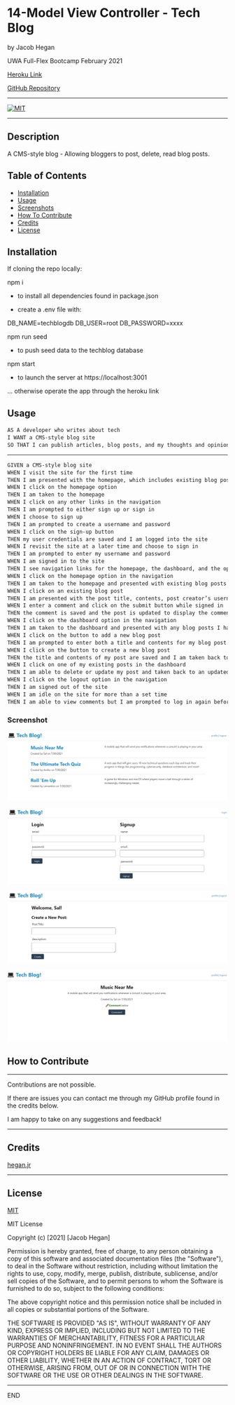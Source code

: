 # 14-Model View Controller - Tech Blog

by Jacob Hegan

UWA Full-Flex Bootcamp February 2021

[Heroku Link](https://tech-blog-jh.herokuapp.com/)

[GitHub Repository](https://github.com/heganjr/MVC-tech-blog)

---

[![MIT](https://img.shields.io/badge/licence-MIT-brightgreen)](https://choosealicense.com/licenses/mit/)

---

## Description

A CMS-style blog - Allowing bloggers to post, delete, read blog posts.

## Table of Contents

- [Installation](#installation)
- [Usage](#usage)
- [Screenshots](#screenshot)
- [How To Contribute](#how-to-contribute)
- [Credits](#credits)
- [License](#license)

## Installation

If cloning the repo locally:

npm i

- to install all dependencies found in package.json

- create a .env file with:

DB_NAME=techblogdb
DB_USER=root
DB_PASSWORD=xxxx

npm run seed

- to push seed data to the techblog database

npm start

- to launch the server at https://localhost:3001

... otherwise operate the app through the heroku link

## Usage

```md
AS A developer who writes about tech
I WANT a CMS-style blog site
SO THAT I can publish articles, blog posts, and my thoughts and opinions
```

---

```md
GIVEN a CMS-style blog site
WHEN I visit the site for the first time
THEN I am presented with the homepage, which includes existing blog posts if any have been posted; navigation links for the homepage and the dashboard; and the option to log in
WHEN I click on the homepage option
THEN I am taken to the homepage
WHEN I click on any other links in the navigation
THEN I am prompted to either sign up or sign in
WHEN I choose to sign up
THEN I am prompted to create a username and password
WHEN I click on the sign-up button
THEN my user credentials are saved and I am logged into the site
WHEN I revisit the site at a later time and choose to sign in
THEN I am prompted to enter my username and password
WHEN I am signed in to the site
THEN I see navigation links for the homepage, the dashboard, and the option to log out
WHEN I click on the homepage option in the navigation
THEN I am taken to the homepage and presented with existing blog posts that include the post title and the date created
WHEN I click on an existing blog post
THEN I am presented with the post title, contents, post creator’s username, and date created for that post and have the option to leave a comment
WHEN I enter a comment and click on the submit button while signed in
THEN the comment is saved and the post is updated to display the comment, the comment creator’s username, and the date created
WHEN I click on the dashboard option in the navigation
THEN I am taken to the dashboard and presented with any blog posts I have already created and the option to add a new blog post
WHEN I click on the button to add a new blog post
THEN I am prompted to enter both a title and contents for my blog post
WHEN I click on the button to create a new blog post
THEN the title and contents of my post are saved and I am taken back to an updated dashboard with my new blog post
WHEN I click on one of my existing posts in the dashboard
THEN I am able to delete or update my post and taken back to an updated dashboard
WHEN I click on the logout option in the navigation
THEN I am signed out of the site
WHEN I am idle on the site for more than a set time
THEN I am able to view comments but I am prompted to log in again before I can add, update, or delete comments
```

### Screenshot

![homePage.PNG](./Assets/homePage.PNG)

![login.PNG](./Assets/login.PNG)

![profilePage.PNG](./Assets/profilePage.PNG)

![singlePostView.PNG](./Assets/singlePostView.PNG)

## How to Contribute

---

Contributions are not possible.

If there are issues you can contact me through my GitHub profile found in the credits below.

I am happy to take on any suggestions and feedback!

---

## Credits

[hegan.jr](https://github.com/heganjr)

---

## License

[MIT](https://choosealicense.com/licenses/mit/)

MIT License

Copyright (c) [2021] [Jacob Hegan]

Permission is hereby granted, free of charge, to any person obtaining a copy
of this software and associated documentation files (the "Software"), to deal
in the Software without restriction, including without limitation the rights
to use, copy, modify, merge, publish, distribute, sublicense, and/or sell
copies of the Software, and to permit persons to whom the Software is
furnished to do so, subject to the following conditions:

The above copyright notice and this permission notice shall be included in all
copies or substantial portions of the Software.

THE SOFTWARE IS PROVIDED "AS IS", WITHOUT WARRANTY OF ANY KIND, EXPRESS OR
IMPLIED, INCLUDING BUT NOT LIMITED TO THE WARRANTIES OF MERCHANTABILITY,
FITNESS FOR A PARTICULAR PURPOSE AND NONINFRINGEMENT. IN NO EVENT SHALL THE
AUTHORS OR COPYRIGHT HOLDERS BE LIABLE FOR ANY CLAIM, DAMAGES OR OTHER
LIABILITY, WHETHER IN AN ACTION OF CONTRACT, TORT OR OTHERWISE, ARISING FROM,
OUT OF OR IN CONNECTION WITH THE SOFTWARE OR THE USE OR OTHER DEALINGS IN THE
SOFTWARE.

---

END
